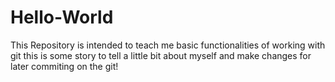 # Hello-World
This Repository is intended to teach me basic functionalities of working with git
this is some story to tell a  little bit about myself and make changes for later commiting on the git!

